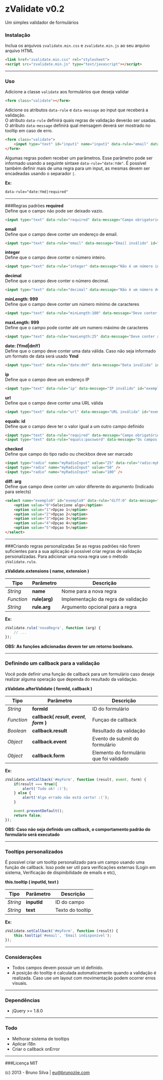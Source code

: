 zValidate v0.2
=========

Um simples validador de formulários
### Instalação

Inclua os arquivos `zvalidate.min.css` e `zvalidate.min.js` ao seu arquivo arquivo HTML
```html
<link href="zvalidate.min.css" rel="stylesheet">
<script src="zvalidate.min.js" type="text/javascript"></script>
```

----------

### Uso


Adicione a classe `validate` aos formulários que deseja validar
```html
<form class="validate"></form>
```

Adicione os atributos `data-rule` e `data-message` ao input que receberá a validação.<br>
O atributo `data-rule` definirá quais regras de validação deverão ser usadas.<br>
O atributo `data-message` definirá qual mensagem deverá ser mostrado no tooltip em caso de erro.
```html
<form class="validate">
    <input type="text" id="input1" name="input1" data-rule="email" data-message="Email inválido">
</form>
```
Algumas regras podem receber um parâmetros. Esse parâmetro pode ser informado usando a seguinte sintaxe
`data-rule="date:Ydm"`. É possível também definir mais de uma regra para um input, as mesmas devem ser encadeadas usando o separador `|`.

**Ex:**
```html
data-rule="date:Ymd|required"
```


----------

###Regras padrões
**required**<br>
Define que o campo não pode ser deixado vazio.
```html
<input type="text" data-rule="required" data-message="Campo obrigatorio" id="exemplo1">
```

**email**<br>
Define que o campo deve conter um endereço de email.
```html
<input type="text" data-rule="email" data-message="Email inválido" id="exemplo2">
```

**integer**<br>
Define que o campo deve conter o número inteiro.
```html
<input type="text" data-rule="integer" data-message="Não é um número inteiro" id="exemplo3">
```

**decimal**<br>
Define que o campo deve conter o número decimal.
```html
<input type="text" data-rule="decimal" data-message="Não é um número decimal" id="exemplo4">
```

**minLength: 999**<br>
Define que o campo deve conter um número mínimo de caracteres
```html
<input type="text" data-rule="minLength:100" data-message="Deve conter 100 caracteres" id="exemplo5">
```

**maxLength: 999**<br>
Define que o campo pode conter até um numero máximo de caracteres
```html
<input type="text" data-rule="maxLength:25" data-message="Deve conter ate 25 caracteres" id="exemplo6">
```

**date: (Ymd|dmY)**<br>
Define que o campo deve conter uma data válida. Caso não seja informado um formato de data será usado **Ymd**
```html
<input type="text" data-rule="date:dmY" data-message="Data inválida" id="exemplo7">
```

**ip**<br>
Define que o campo deve um endereço IP
```html
<input type="text" data-rule="ip" data-message="IP inválido" id="exemplo7">
```

**url**<br>
Define que o campo deve conter uma URL válida
```html
<input type="text" data-rule="url" data-message="URL inválida" id="exemplo7">
```

**equals: id**<br>
Define que o campo deve ter o valor igual a um outro campo definido
```html
<input type="text" data-rule="required" data-message="Campo obrigatório" id="password">
<input type="text" data-rule="equals:password" data-message="Os campos não conferem" id="conf_password">
```

**checked**<br>
Define que campo do tipo radio ou checkbox deve ser marcado
```html
<input type="radio" name="myRadioInput" value="25" data-rule="radio:myRadioInput" data-message="Selecione uma opçao">
<input type="radio" name="myRadioInput" value="50" />
<input type="radio" name="myRadioInput" value="100" />
```

**diff: arg**<br>
Define que campo deve conter um valor diferente do argumento (Indicado para selects)
```html
<select name="exemplo9" id="exemplo9" data-rule="diff:0" data-message="Value deve ser diferente de 0">
    <option value="0">Selecione algo</option>
    <option value="1">Opçao 1</option>
    <option value="2">Opçao 2</option>
    <option value="3">Opçao 3</option>
    <option value="4">Opçao 4</option>
    <option value="5">Opçao 5</option>
</select>
```


----------


###Criando regras personalizadas
Se as regras padrões não forem suficientes para a sua aplicação é possível criar regras de validação personalizadas. Para adicionar uma nova regra use o método `zValidate.rule`.

**zValidate.extensions ( name, extension )**

| Tipo            | Parâmetro             | Descrição                           |
| --------------- |-----------------------| ----------------------------------- |
| _String_        | **name**              | Nome para a nova regra              |
| _Function_      | **rule(arg)**         | Implementação da regra de validação |
| _String_        | **rule.arg**          | Argumento opcional para a regra     |

**Ex:**
```javascript
zValidate.rule('novaRegra', function (arg) {
    // ...
});
```

**OBS: As funções adicionadas devem ter um retorno booleano.**


----------


### Definindo um callback para a validação
Você pode definir uma função de callback para um formulário caso deseje realizar alguma operação que
dependa do resultado da validação.

**zValidate.afterValidate ( formId, callback )**

| Tipo            | Parâmetro           | Descrição                               |
| --------------- |---------------------| --------------------------------------- |
| _String_        | **formId**          | ID do formulário                        |
| _Function_      | **callback(** ***result***, ***event***, ***form*** **)** | Funçao de callback   |
| _Boolean_       | **callback.result** | Resultado da validação                  |
| _Object_        | **callback.event**  | Evento de submit do formulário          |
| _Object_        | **callback.form**   | Elemento do formulário que foi validado |

**Ex:**
```javascript
zValidate.setCallback('#myForm', function (result, event, form) {
    if(result === true){
        alert('Tudo ok! :)');
    } else {
        alert('Algo errado não está certo! :(');
    }

    event.preventDefault();
    return false;
});
```

**OBS: Caso não seja definido um callback, o comportamento padrão do formulário será executado**

----------
### Tooltips personalizados 
É possivel criar um tooltip personalizado para um campo usando uma função de callback.
Isso pode ser util para verificações externas (Login em sistema, Verificação de dispinibilidade de emails e etc),  

**this.tooltip ( inputId, text )**

| Tipo            | Parâmetro           | Descrição                |
| --------------- |---------------------| ------------------------ |
| _String_        | **inputId**         | ID do campo              |
| _String_        | **text**            | Texto do tooltip         |


**Ex:**
```javascript
zValidate.setCallback('#myForm', function (result) {
    this.tooltip('#email', 'Email indisponível');
});
```

----------

### Considerações
- Todos campos devem possuir um id definido.
- A posição do tooltip é calculada automaticamente quando a validação é realizada. Caso use um layout com movimentação podem ocorrer erros visuais.

----------

### Dependências
- jQuery >= 1.8.0

----------

### Todo
- Melhorar sistema de tooltips
- Aplicar i18n
- Criar o callback onError 

----------

###Licença
MIT

(c) 2013 - Bruno Silva | eu@brunoziie.com